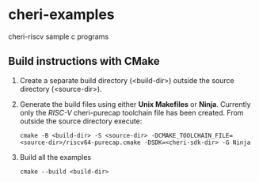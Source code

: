 # cheri-examples
cheri-riscv sample c programs

## Build instructions with CMake
1. Create a separate build directory (\<build-dir\>) outside the source directory (\<source-dir\>).
2. Generate the build files using either **Unix Makefiles** or **Ninja**. Currently only the *RISC-V* cheri-purecap toolchain file has been created. From outside the source directory execute: 

   `cmake -B <build-dir> -S <source-dir> -DCMAKE_TOOLCHAIN_FILE=<source-dir>/riscv64-purecap.cmake -DSDK=<cheri-sdk-dir> -G Ninja`
3. Build all the examples 

   `cmake --build <build-dir>`
